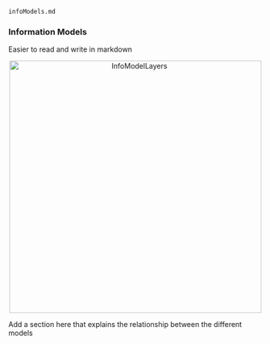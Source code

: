`infoModels.md`

### Information Models

Easier to read and write in markdown



<div style="text-align: center;"><img src="InfoModelLayers.png" alt="InfoModelLayers" style="height:500px" />
</div>



Add a section here that explains the relationship between the different models
